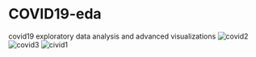# COVID19-eda
covid19 exploratory data analysis and advanced visualizations
![covid2](https://user-images.githubusercontent.com/46570219/80697096-23bbb400-8ae1-11ea-92a3-2e2fa04f8c06.jpg)
![covid3](https://user-images.githubusercontent.com/46570219/80697100-25857780-8ae1-11ea-966b-060def070ed0.jpg)
![civid1](https://user-images.githubusercontent.com/46570219/80697101-261e0e00-8ae1-11ea-8cfd-08aa8971e423.jpg)
